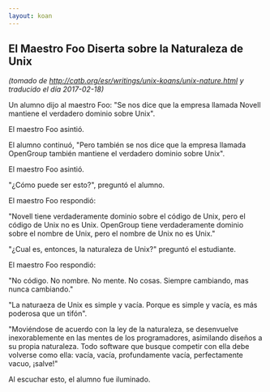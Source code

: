 ```yaml
---
layout: koan
---
```

## El Maestro Foo Diserta sobre la Naturaleza de Unix
_(tomado de <http://catb.org/esr/writings/unix-koans/unix-nature.html> y traducido el día 2017-02-18)_

Un alumno dijo al maestro Foo: "Se nos dice que la empresa llamada Novell
mantiene el verdadero dominio sobre Unix".

El maestro Foo asintió.

El alumno continuó, "Pero también se nos dice que la empresa llamada OpenGroup
también mantiene el verdadero dominio sobre Unix".

El maestro Foo asintió.

"¿Cómo puede ser esto?", preguntó el alumno.

El maestro Foo respondió:

"Novell tiene verdaderamente dominio sobre el código de Unix, pero el código de
Unix no es Unix. OpenGroup tiene verdaderamente dominio sobre el nombre de Unix,
pero el nombre de Unix no es Unix."

"¿Cual es, entonces, la naturaleza de Unix?" preguntó el estudiante.

El maestro Foo respondió:

"No código. No nombre. No mente. No cosas. Siempre cambiando, mas nunca cambiando."

"La naturaeza de Unix es simple y vacía. Porque es simple y vacía, es más
poderosa que un tifón".

"Moviéndose de acuerdo con la ley de la naturaleza, se desenvuelve inexorablemente
en las mentes de los programadores, asimilando diseños a su propia naturaleza.
Todo software que busque competir con ella debe volverse como ella: vacía, vacía,
profundamente vacía, perfectamente vacuo, ¡salve!"

Al escuchar esto, el alumno fue iluminado.
